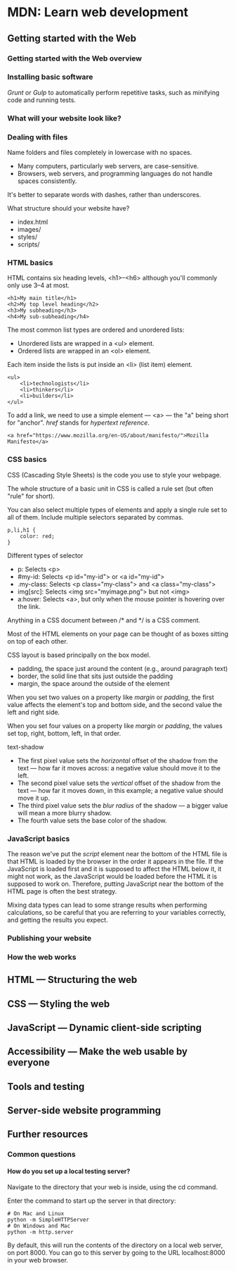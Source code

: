 # MDN: Learn web development

## Getting started with the Web

### Getting started with the Web overview

### Installing basic software

*Grunt* or *Gulp* to automatically perform repetitive tasks, such as minifying code and running tests.

### What will your website look like?

### Dealing with files

Name folders and files completely in lowercase with no spaces.

* Many computers, particularly web servers, are case-sensitive.
* Browsers, web servers, and programming languages do not handle spaces consistently.

It's better to separate words with dashes, rather than underscores.

What structure should your website have?

* index.html
* images/
* styles/
* scripts/

### HTML basics

HTML contains six heading levels, \<h1\>–\<h6\> although you'll commonly only use 3–4 at most.

    <h1>My main title</h1>
    <h2>My top level heading</h2>
    <h3>My subheading</h3>
    <h4>My sub-subheading</h4>

The most common list types are ordered and unordered lists:

* Unordered lists are wrapped in a \<ul\> element.
* Ordered lists are wrapped in an \<ol\> element.

Each item inside the lists is put inside an \<li\> (list item) element.

    <ul> 
        <li>technologists</li>
        <li>thinkers</li>
        <li>builders</li>
    </ul>

To add a link, we need to use a simple element — \<a\> — the "a" being short for "anchor". *href* stands for *hypertext reference*.

    <a href="https://www.mozilla.org/en-US/about/manifesto/">Mozilla Manifesto</a>

### CSS basics

CSS (Cascading Style Sheets) is the code you use to style your webpage.

The whole structure of a basic unit in CSS is called a rule set (but often "rule" for short).

You can also select multiple types of elements and apply a single rule set to all of them. Include multiple selectors separated by commas.

    p,li,h1 {
        color: red;
    }

Different types of selector

* p: Selects \<p\>
* #my-id: Selects \<p id="my-id"\> or \<a id="my-id"\>
* .my-class: Selects \<p class="my-class"\> and \<a class="my-class"\>
* img[src]: Selects \<img src="myimage.png"\> but not \<img\>
* a:hover: Selects \<a\>, but only when the mouse pointer is hovering over the link.

Anything in a CSS document between /* and */ is a CSS comment.

Most of the HTML elements on your page can be thought of as boxes sitting on top of each other.

CSS layout is based principally on the box model.

* padding, the space just around the content (e.g., around paragraph text)
* border, the solid line that sits just outside the padding
* margin, the space around the outside of the element

When you set two values on a property like *margin* or *padding*, the first value affects the element's top and bottom side, and the second value the left and right side.

When you set four values on a property like *margin* or *padding*, the values set top, right, bottom, left, in that order.

text-shadow

* The first pixel value sets the *horizontal* offset of the shadow from the text — how far it moves across: a negative value should move it to the left.
* The second pixel value sets the *vertical* offset of the shadow from the text — how far it moves down, in this example; a negative value should move it up.
* The third pixel value sets the *blur radius* of the shadow — a bigger value will mean a more blurry shadow.
* The fourth value sets the base color of the shadow.

### JavaScript basics

The reason we've put the *script* element near the bottom of the HTML file is that HTML is loaded by the browser in the order it appears in the file. If the JavaScript is loaded first and it is supposed to affect the HTML below it, it might not work, as the JavaScript would be loaded before the HTML it is supposed to work on. Therefore, putting JavaScript near the bottom of the HTML page is often the best strategy.

Mixing data types can lead to some strange results when performing calculations, so be careful that you are referring to your variables correctly, and getting the results you expect.

### Publishing your website

### How the web works

## HTML — Structuring the web

## CSS — Styling the web

## JavaScript — Dynamic client-side scripting

## Accessibility — Make the web usable by everyone

## Tools and testing

## Server-side website programming

## Further resources

### Common questions

#### How do you set up a local testing server?

Navigate to the directory that your web is inside, using the cd command.

Enter the command to start up the server in that directory:

    # On Mac and Linux
    python -m SimpleHTTPServer
    # On Windows and Mac
    python -m http.server

By default, this will run the contents of the directory on a local web server, on port 8000. You can go to this server by going to the URL localhost:8000 in your web browser.
